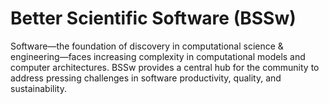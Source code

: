 # Better Scientific Software (BSSw)

Software—the foundation of discovery in computational science & engineering—faces increasing complexity in computational models and computer architectures. BSSw provides a central hub for the community to address pressing challenges in software productivity, quality, and sustainability.

<!---
Prior version:
Scientific software has emerged as an essential discipline in its own right.   Because computational models, computer architectures, and scientific software projects have become extremely complex, the Computational Science & Engineering (CSE) community now has a unique opportunity—and an implicit mandate—to address pressing challenges in scientific software productivity, quality, and sustainability. 
--->

<!---
Slide1 Left: blog_posts/flash5-refactoring-and-psip
Slide1 Right: images/raw/master/Blog_0819_Dataviz.png
Slide2 Left: blog_posts/building-community-through-software-policies
Slide2 Right: images/raw/master/Blog_0819_xSDK_blueV3_sm.png
Slide3 Left: items/bssw-site-has-a-new-integrated-content-map
Slide3 Right: events/testing-research-software-survey
--->

<!---
LCM: Saving for use again later
SlideX Right: events/best-practices-for-hpc-software-developers-webinar-series
--->

<!---
[Site Overview](SiteOverview.md)

[Communities Overview](CommunitiesOverview.md)

[Intro to CSE](IntroToCse.md)

[Intro to HPC](IntroToHpc.md)

--->

